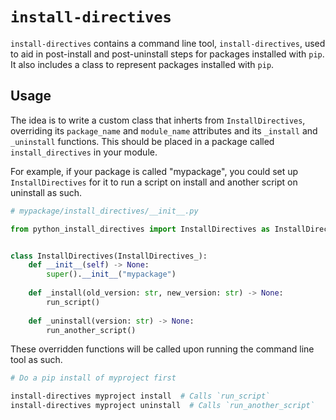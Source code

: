 # `install-directives`

`install-directives` contains a command line tool, `install-directives`, used to aid in post-install and post-uninstall steps for packages installed with `pip`. It also includes a class to represent packages installed with `pip`.

## Usage

The idea is to write a custom class that inherts from `InstallDirectives`, overriding its `package_name` and `module_name` attributes and its `_install` and `_uninstall` functions. This should be placed in a package called `install_directives` in your module.

For example, if your package is called "mypackage", you could set up `InstallDirectives` for it to run a script on install and another script on uninstall as such.

```python
# mypackage/install_directives/__init__.py

from python_install_directives import InstallDirectives as InstallDirectives_


class InstallDirectives(InstallDirectives_):
    def __init__(self) -> None:
        super().__init__("mypackage")
        
    def _install(old_version: str, new_version: str) -> None:
        run_script()
    
    def _uninstall(version: str) -> None:
        run_another_script()
```

These overridden functions will be called upon running the command line tool as such.

```sh
# Do a pip install of myproject first

install-directives myproject install  # Calls `run_script`
install-directives myproject uninstall  # Calls `run_another_script`
```
